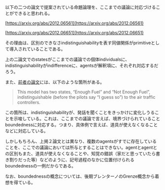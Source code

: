 以下の二つの論文で提案されている命題論理を、ここまでの議論に対応づけることができると思われる。

[https://arxiv.org/abs/2012.06561](https://arxiv.org/abs/2012.06561)

[https://arxiv.org/abs/2012.06651](https://arxiv.org/abs/2012.06651)

その理由は、区別のできなさindistinguishabilityを表す同値関係がprimitiveとして導入されていることである。

上の二論文でのstatesがここまでの議論での個体individualsに、indistinguishabilityがindifferenceに、agentsが解釈項に、それぞれ対応するだろう。

また、[前者の論文](https://arxiv.org/abs/2012.06561)には、以下のような箇所がある。

> This model has two states, “Enough Fuel” and “Not Enough Fuel”, indistinguishable (before the pilots say “I guess so”) to the air traffic controllers.

この箇所は、indistinguishabilityが、発話を聞くことをきっかけに変化しうることを示唆している。これは、ここまでの議論で言えば、境界づけられていることboundednessに対応する。つまり、具体例で言えば、道具が使えなくなることなどに対応している。

しかしもちろん、上掲２論文とは異なり、複数のagentsがすでに存在していることを、ここでの議論においては所与とすることはできない。agentとagentとの区別もまた、道具が使えなくなることや、知覚の錯誤（家だと思っていたら書き割りだった等）などのように、記号過程のなかに位置付けられるboundednessの一例だからである。

なお、boundednessの概念については、後期ブレンターノのGrenze概念から着想を得ている。
